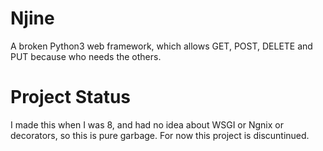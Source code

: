# Njine
A broken Python3 web framework, which allows GET, POST, DELETE and PUT because who needs the others.

# Project Status
I made this when I was 8, and had no idea about WSGI or Ngnix or decorators, so this is pure garbage.
For now this project is discuntinued.
